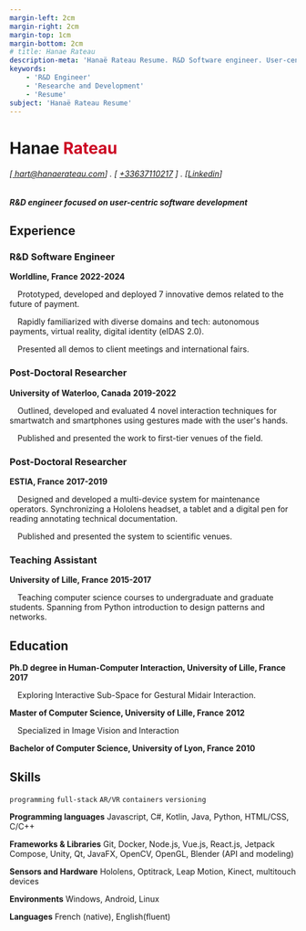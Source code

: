 ```yaml
---
margin-left: 2cm
margin-right: 2cm
margin-top: 1cm
margin-bottom: 2cm
# title: Hanae Rateau
description-meta: 'Hanaë Rateau Resume. R&D Software engineer. User-centric. Virtual and augmented reality, Unity, C#, Android, Kotlin, Java, Compose, Javascript, JS, Nodejs, expressjs, Vuejs, Reactjs, Docker, full-stack'
keywords:
	- 'R&D Engineer'
	- 'Researche and Development'
	- 'Resume'
subject: 'Hanaë Rateau Resume'
---
```

# Hanae <span style="color:#cc0022;">Rateau</span>

###### [[ hart@hanaerateau.com](mailto:hart@hanaerateau.com)] . [ [+33637110217](tel:+33637110217) ] . [[Linkedin](https://www.linkedin.com/in/hanaerateau/)]

##### R&D engineer focused on user-centric software development

## Experience
### R&D Software Engineer
**Worldline, France** **<span id=duration>2022-2024</span>**

&emsp;Prototyped, developed and deployed 7 innovative demos related to the future of payment.

&emsp;Rapidly familiarized with diverse domains and tech: autonomous payments, virtual reality, digital identity (eIDAS 2.0). 

&emsp;Presented all demos to client meetings and international fairs. 

### Post-Doctoral Researcher
**University of Waterloo, Canada** **<span id=duration>2019-2022</span>**

&emsp;Outlined, developed and evaluated 4 novel interaction techniques  for smartwatch and smartphones using gestures made with the user's hands.

&emsp;Published and presented the work to first-tier venues of the field.

### Post-Doctoral Researcher
**ESTIA, France** **<span id=duration>2017-2019</span>**

&emsp;Designed and developed a multi-device system for maintenance operators. Synchronizing a Hololens headset, a tablet and a digital pen for reading annotating technical documentation.

&emsp;Published and presented the system to scientific venues.

### Teaching Assistant 
**University of Lille, France** **<span id=duration>2015-2017</span>**

&emsp;Teaching computer science courses to undergraduate and graduate students. Spanning from Python introduction to design patterns and networks.

## Education
**Ph.D degree in Human-Computer Interaction, University of Lille, France** 
**<span id=duration>2017</span>**

&emsp;Exploring Interactive Sub-Space for Gestural Midair Interaction. 

**Master of Computer Science, University of Lille, France**
**<span id=duration>2012</span>**

&emsp;Specialized in Image Vision and Interaction

**Bachelor of Computer Science, University of Lyon, France**
**<span id=duration>2010</span>**


## Skills
```programming```
```full-stack```
```AR/VR```
```containers```
```versioning```

**Programming languages** Javascript, C#, Kotlin, Java, Python, HTML/CSS, C/C++

**Frameworks & Libraries** Git, Docker, Node.js, Vue.js, React.js, Jetpack Compose, Unity, Qt, JavaFX, OpenCV, OpenGL, Blender (API and modeling)

**Sensors and Hardware** Hololens, Optitrack, Leap Motion, Kinect, multitouch devices

**Environments** Windows, Android, Linux

**Languages** French (native), English(fluent)